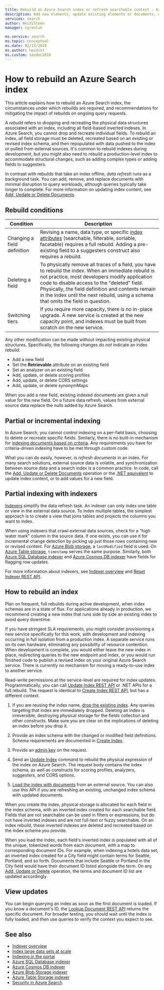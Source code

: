 ```yaml
---
title: Rebuild an Azure Search index or refresh searchable content - Azure Search
description: Add new elements, update existing elements or documents, or delete obsolete documents in a full rebuild or partial incremental indexing to refresh an Azure Search index.
services: search
author: HeidiSteen
manager: cgronlun

ms.service: search
ms.topic: conceptual
ms.date: 02/13/2019
ms.author: heidist
ms.custom: seodec2018
---
```

# How to rebuild an Azure Search index

This article explains how to rebuild an Azure Search index, the circumstances under which rebuilds are required, and recommendations for mitigating the impact of rebuilds on ongoing query requests.

A *rebuild* refers to dropping and recreating the physical data structures associated with an index, including all field-based inverted indexes. In Azure Search, you cannot drop and recreate individual fields. To rebuild an index, all field storage must be deleted, recreated based on an existing or revised index schema, and then repopulated with data pushed to the index or pulled from external sources. It's common to rebuild indexes during development, but you might also need to rebuild a production-level index to accommodate structural changes, such as adding complex types or adding fields to suggesters.

In contrast with rebuilds that take an index offline, *data refresh* runs as a background task. You can add, remove, and replace documents with minimal disruption to query workloads, although queries typically take longer to complete. For more information on updating index content, see [Add, Update or Delete Documents](https://docs.microsoft.com/rest/api/searchservice/addupdate-or-delete-documents).

## Rebuild conditions

| Condition | Description |
|-----------|-------------|
| Changing a field definition | Revising a name, data type, or specific [index attributes](https://docs.microsoft.com/rest/api/searchservice/create-index) (searchable, filterable, sortable, facetable) requires a full rebuild. Adding a pre-existing field to a suggesters construct also requires a rebuild.|
| Deleting a field | To physically remove all traces of a field, you have to rebuild the index. When an immediate rebuild is not practice, most developers modify application code to disable access to the "deleted" field. Physically, the field definition and contents remain in the index until the next rebuild, using a schema that omits the field in question. |
| Switching tiers | If you require more capacity, there is no in-place upgrade. A new service is created at the new capacity point, and indexes must be built from scratch on the new service. |

Any other modification can be made without impacting existing physical structures. Specifically, the following changes do *not* indicate an index rebuild:

+ Add a new field
+ Set the **Retrievable** attribute on an existing field
+ Set an analyzer on an existing field
+ Add, update, or delete scoring profiles
+ Add, update, or delete CORS settings
+ Add, update, or delete synonymMaps

When you add a new field, existing indexed documents are given a null value for the new field. On a future data refresh, values from external source data replace the nulls added by Azure Search.

## Partial or incremental indexing

In Azure Search, you cannot control indexing on a per-field basis, choosing to delete or recreate specific fields. Similarly, there is no built-in mechanism for [indexing documents based on criteria](https://stackoverflow.com/questions/40539019/azure-search-what-is-the-best-way-to-update-a-batch-of-documents). Any requirements you have for criteria-driven indexing have to be met through custom code.

What you can do easily, however, is *refresh documents* in an index. For many search solutions, external source data is volatile, and synchronization between source data and a search index is a common practice. In code, call the [Add, Update or Delete Documents](https://docs.microsoft.com/rest/api/searchservice/addupdate-or-delete-documents) operation or the [.NET equivalent](https://docs.microsoft.com/dotnet/api/microsoft.azure.search.indexesoperationsextensions.createorupdate?view=azure-dotnet) to update index content, or to add values for a new field.

## Partial indexing with indexers

[Indexers](search-indexer-overview.md) simplify the data refresh task. An indexer can only index one table or view in the external data source. To index multiple tables, the simplest approach is to create a view that joins tables and projects the columns you want to index. 

When using indexers that crawl external data sources, check for a "high water mark" column in the source data. If one exists, you can use it for incremental change detection by picking up just those rows containing new or revised content. For [Azure Blob storage](search-howto-indexing-azure-blob-storage.md#incremental-indexing-and-deletion-detection), a `lastModified` field is used. On [Azure Table storage](search-howto-indexing-azure-tables.md#incremental-indexing-and-deletion-detection), `timestamp` serves the same purpose. Similarly, both [Azure SQL Database indexer](search-howto-connecting-azure-sql-database-to-azure-search-using-indexers.md#capture-new-changed-and-deleted-rows) and  [Azure Cosmos DB indexer](search-howto-index-cosmosdb.md#indexing-changed-documents) have fields for flagging row updates. 

For more information about indexers, see [Indexer overview](search-indexer-overview.md) and [Reset Indexer REST API](https://docs.microsoft.com/rest/api/searchservice/reset-indexer).

## How to rebuild an index

Plan on frequent, full rebuilds during active development, when index schemas are in a state of flux. For applications already in production, we recommend creating a new index that runs side by side an existing index to avoid query downtime.

If you have stringent SLA requirements, you might consider provisioning a new service specifically for this work, with development and indexing occurring in full isolation from a production index. A separate service runs on its own hardware, eliminating any possibility of resource contention. When development is complete, you would either leave the new index in place, redirecting queries to the new endpoint and index, or you would run finished code to publish a revised index on your original Azure Search service. There is currently no mechanism for moving a ready-to-use index to another service.

Read-write permissions at the service-level are required for index updates. Programmatically, you can call [Update Index REST API](https://docs.microsoft.com/rest/api/searchservice/update-index) or .NET APIs for a full rebuild. The request is identical to [Create Index REST API](https://docs.microsoft.com/rest/api/searchservice/create-index), but has a different context.

1. If you are reusing the index name, [drop the existing index](https://docs.microsoft.com/rest/api/searchservice/delete-index). Any queries targeting that index are immediately dropped. Deleting an index is irreversible, destroying physical storage for the fields collection and other constructs. Make sure you are clear on the implications of deleting an index before you drop it. 

2. Provide an index schema with the changed or modified field definitions. Schema requirements are documented in [Create Index](https://docs.microsoft.com/rest/api/searchservice/create-index).

3. Provide an [admin key](https://docs.microsoft.com/azure/search/search-security-api-keys) on the request.

4. Send an [Update Index](https://docs.microsoft.com/rest/api/searchservice/update-index) command to rebuild the physical expression of the index on Azure Search. The request body contains the index schema, as well as constructs for scoring profiles, analyzers, suggesters, and CORS options.

5. [Load the index with documents](https://docs.microsoft.com/rest/api/searchservice/addupdate-or-delete-documents) from an external source. You can also use this API if you are refreshing an existing, unchanged index schema with updated documents.

When you create the index, physical storage is allocated for each field in the index schema, with an inverted index created for each searchable field. Fields that are not searchable can be used in filters or expressions, but do not have inverted indexes and are not full-text or fuzzy searchable. On an index rebuild, these inverted indexes are deleted and recreated based on the index schema you provide.

When you load the index, each field's inverted index is populated with all of the unique, tokenized words from each document, with a map to corresponding document IDs. For example, when indexing a hotels data set, an inverted index created for a City field might contain terms for Seattle, Portland, and so forth. Documents that include Seattle or Portland in the City field would have their document ID listed alongside the term. On any [Add, Update or Delete](https://docs.microsoft.com/rest/api/searchservice/addupdate-or-delete-documents) operation, the terms and document ID list are updated accordingly.

## View updates

You can begin querying an index as soon as the first document is loaded. If you know a document's ID, the [Lookup Document REST API](https://docs.microsoft.com/rest/api/searchservice/lookup-document) returns the specific document. For broader testing, you should wait until the index is fully loaded, and then use queries to verify the context you expect to see.

## See also

+ [Indexer overview](search-indexer-overview.md)
+ [Index large data sets at scale](search-howto-large-index.md)
+ [Indexing in the portal](search-import-data-portal.md)
+ [Azure SQL Database indexer](search-howto-connecting-azure-sql-database-to-azure-search-using-indexers.md)
+ [Azure Cosmos DB indexer](search-howto-index-cosmosdb.md)
+ [Azure Blob Storage indexer](search-howto-indexing-azure-blob-storage.md)
+ [Azure Table Storage indexer](search-howto-indexing-azure-tables.md)
+ [Security in Azure Search](search-security-overview.md)